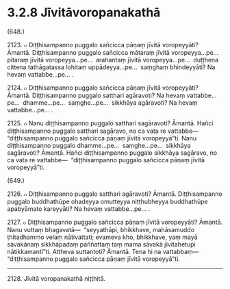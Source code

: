 

# 3.2.8 Jīvitāvoropanakathā




(648.)

2123\. ๐ Diṭṭhisampanno puggalo sañcicca pāṇaṃ jīvitā voropeyyāti? Āmantā. Diṭṭhisampanno puggalo sañcicca mātaraṃ jīvitā voropeyya…pe…  pitaraṃ jīvitā voropeyya…pe…  arahantaṃ jīvitā voropeyya…pe…  duṭṭhena cittena tathāgatassa lohitaṃ uppādeyya…pe…  saṃghaṃ bhindeyyāti? Na hevaṃ vattabbe…pe… .

2124\. ๐ Diṭṭhisampanno puggalo sañcicca pāṇaṃ jīvitā voropeyyāti? Āmantā. Diṭṭhisampanno puggalo satthari agāravoti? Na hevaṃ vattabbe…pe…  dhamme…pe…  saṃghe…pe…  sikkhāya agāravoti? Na hevaṃ vattabbe…pe… .

2125\. ๐ Nanu diṭṭhisampanno puggalo satthari sagāravoti? Āmantā. Hañci diṭṭhisampanno puggalo satthari sagāravo, no ca vata re vattabbe—  “diṭṭhisampanno puggalo sañcicca pāṇaṃ jīvitā voropeyyā”ti. Nanu diṭṭhisampanno puggalo dhamme…pe…  saṃghe…pe…  sikkhāya sagāravoti? Āmantā. Hañci diṭṭhisampanno puggalo sikkhāya sagāravo, no ca vata re vattabbe—  “diṭṭhisampanno puggalo sañcicca pāṇaṃ jīvitā voropeyyā”ti.

(649.)

2126\. ๐ Diṭṭhisampanno puggalo satthari agāravoti? Āmantā. Diṭṭhisampanno puggalo buddhathūpe ohadeyya omutteyya niṭṭhubheyya buddhathūpe apabyāmato kareyyāti? Na hevaṃ vattabbe…pe… .

2127\. ๐ Diṭṭhisampanno puggalo sañcicca pāṇaṃ jīvitā voropeyyāti? Āmantā. Nanu vuttaṃ bhagavatā—  “seyyathāpi, bhikkhave, mahāsamuddo ṭhitadhammo velaṃ nātivattati; evameva kho, bhikkhave, yaṃ mayā sāvakānaṃ sikkhāpadaṃ paññattaṃ taṃ mama sāvakā jīvitahetupi nātikkamantī”ti. Attheva suttantoti? Āmantā. Tena hi na vattabbaṃ—  “diṭṭhisampanno puggalo sañcicca pāṇaṃ jīvitā voropeyyā”ti.

---

2128\. Jīvitā voropanakathā niṭṭhitā.





